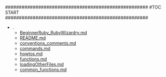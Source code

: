 



####################################################
#TOC START
####################################################
* .
    * [BeginnerRuby_RubyWizardry.md](.\BeginnerRuby_RubyWizardry.md)
    * [README.md](.\README.md)
    * [conventions_comments.md](.\conventions_comments.md)
    * [commands.md](.\commands.md)
    * [howtos.md](.\howtos.md)
    * [functions.md](.\functions.md)
    * [loadingOtherFiles.md](.\loadingOtherFiles.md)
    * [common_functions.md](.\common_functions.md)
